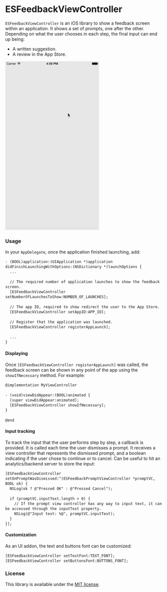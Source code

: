 ESFeedbackViewController
========================

`ESFeedbackViewController` is an iOS library to show a feedback screen within an application. It shows a set of prompts, one after the other. Depending on what the user chooses in each step, the final input can end up being:

* A written suggestion.
* A review in the App Store.


<img src="./Readme/Feedback.gif" alt="Drawing" width="300"/>


### Usage

In your `AppDelegate`, once the application finished launching, add:
```objc
- (BOOL)application:(UIApplication *)application didFinishLaunchingWithOptions:(NSDictionary *)launchOptions {
  ...

  // The required number of application launches to show the feedback screen.
  [ESFeedbackViewController setNumberOfLaunchesToShow:NUMBER_OF_LAUNCHES];
  
  // The app ID, required to show redirect the user to the App Store.
  [ESFeedbackViewController setAppID:APP_ID];
  
  // Register that the application was launched.
  [ESFeedbackViewController registerAppLaunch];

  ...
}
```

#### Displaying

Once `[ESFeedbackViewController registerAppLaunch]` was called, the feedback screen can be shown in any point of the app using the `showIfNecessary` method. For example:
```objc
@implementation MyViewController

- (void)viewDidAppear:(BOOL)animated {
  [super viewDidAppear:animated];
  [ESFeedbackViewController showIfNecessary];
}  

@end
```

#### Input tracking

To track the input that the user performs step by step, a callback is provided. It is called each time the user dismisses a prompt. It receives a view controller that represents the dismissed prompt, and a boolean indicating if the user chose to continue or to cancel. Can be useful to hit an analytics/backend server to store the input:
```objc
[ESFeedbackViewController setOnPromptWasDismissed:^(ESFeedbackPromptViewController *promptVC, BOOL ok) {
  NSLog(ok ? @"Pressed OK" : @"Pressed Cancel");

  if (promptVC.inputText.length > 0) {
    // If the prompt view controller has any way to input text, it can be accessed through the inputText property.
    NSLog(@"Input text: %@", promptVC.inputText);
  }
}];
```

#### Customization

As an UI addon, the text and buttons font can be customized:
```objc
[ESFeedbackViewController setTextFont:TEXT_FONT];
[ESFeedbackViewController setButtonsFont:BUTTONS_FONT];
```


### License

This library is available under the [MIT license](http://www.opensource.org/licenses/mit-license.php).
